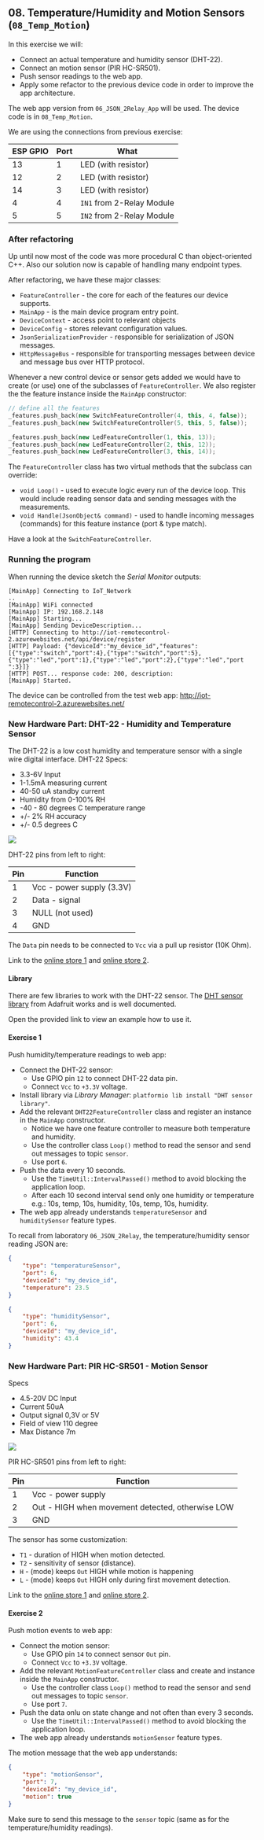 ## 08. Temperature/Humidity and Motion Sensors  (`08_Temp_Motion`)

In this exercise we will:
* Connect an actual temperature and humidity sensor (DHT-22).
* Connect an motion sensor (PIR HC-SR501).
* Push sensor readings to the web app.
* Apply some refactor to the previous device code in order to improve the app architecture.

The web app version from `06_JSON_2Relay_App` will be used.
The device code is in `08_Temp_Motion`.

We are using the connections from previous exercise:

ESP GPIO | Port | What
---|---|---------------
13 | 1 | LED (with resistor)
12 | 2 | LED (with resistor)
14 | 3 | LED (with resistor)
 4 | 4 | `IN1` from 2-Relay Module
 5 | 5 | `IN2` from 2-Relay Module

### After refactoring

Up until now most of the code was more procedural C than object-oriented C++. Also our solution now is capable of handling many endpoint types.

After refactoring, we have these major classes:
* `FeatureController` - the core for each of the features our device supports.
* `MainApp` - is the main device program entry point.
* `DeviceContext` - access point to relevant objects
* `DeviceConfig` - stores relevant configuration values.
* `JsonSerializationProvider` - responsible for serialization of JSON messages.
* `HttpMessageBus` - responsible for transporting messages between device and message bus over HTTP protocol.

Whenever a new control device or sensor gets added we would have to create (or use) one of the subclasses of `FeatureController`. We also register the the feature instance inside the `MainApp` constructor:

```cpp
// define all the features
_features.push_back(new SwitchFeatureController(4, this, 4, false));
_features.push_back(new SwitchFeatureController(5, this, 5, false));

_features.push_back(new LedFeatureController(1, this, 13));
_features.push_back(new LedFeatureController(2, this, 12));
_features.push_back(new LedFeatureController(3, this, 14));
```

The `FeatureController` class has two virtual methods that the subclass can override:
* `void Loop()` - used to execute logic every run of the device loop. This would include reading sensor data and sending messages with the measurements.
* `void Handle(JsonObject& command)` - used to handle incoming messages (commands) for this feature instance (port & type match).

Have a look at the `SwitchFeatureController`.

### Running the program

When running the device sketch the *Serial Monitor* outputs:

```
[MainApp] Connecting to IoT_Network
..
[MainApp] WiFi connected
[MainApp] IP: 192.168.2.148
[MainApp] Starting...
[MainApp] Sending DeviceDescription...
[HTTP] Connecting to http://iot-remotecontrol-2.azurewebsites.net/api/device/register
[HTTP] Payload: {"deviceId":"my_device_id","features":[{"type":"switch","port":4},{"type":"switch","port":5},{"type":"led","port":1},{"type":"led","port":2},{"type":"led","port
":3}]}
[HTTP] POST... response code: 200, description:
[MainApp] Started.
```

The device can be controlled from the test web app: http://iot-remotecontrol-2.azurewebsites.net/

### New Hardware Part: DHT-22 - Humidity and Temperature Sensor

The DHT-22 is a low cost humidity and temperature sensor with a single wire digital interface.
DHT-22 Specs:
* 3.3-6V Input
* 1-1.5mA measuring current
* 40-50 uA standby current
* Humidity from 0-100% RH
* -40 - 80 degrees C temperature range
* +/- 2% RH accuracy
* +/- 0.5 degrees C

![](assets/DHT22.jpg)

DHT-22 pins from left to right:

Pin | Function
----|----------
1   | Vcc - power supply (3.3V)
2   | Data - signal
3   | NULL (not used)
4   | GND

The `Data` pin needs to be connected to `Vcc` via a pull up resistor (10K Ohm).

Link to the [online store 1](http://elty.pl/pl/p/Czujnik-wilgotnosci-DHT22-AM2302/285) and [online store 2](https://botland.com.pl/content/142-arduino-i-obsluga-czujnika-temperatury-i-wilgotnosci-dht22).

#### Library

There are few libraries to work with the DHT-22 sensor. The [DHT sensor library](http://platformio.org/lib/show/19/DHT%20sensor%20library) from Adafruit works and is well documented.

Open the provided link to view an example how to use it.

#### Exercise 1

Push humidity/temperature readings to web app:
  * Connect the DHT-22 sensor:
    * Use GPIO pin `12` to connect DHT-22 data pin.
    * Connect `Vcc` to `+3.3V` voltage.
  * Install library via *Library Manager*: `platformio lib install "DHT sensor library"`.
  * Add the relevant `DHT22FeatureController` class and register an instance in the `MainApp` constructor.
    * Notice we have one feature controller to measure both temperature and humidity.
    * Use the controller class `Loop()` method to read the sensor and send out messages to topic `sensor`.
    * Use port `6`.
  * Push the data every 10 seconds.
    * Use the `TimeUtil::IntervalPassed()` method to avoid blocking the application loop.
    * After each 10 second interval send only one humidity or temperature e.g.: 10s, temp, 10s, humidity, 10s, temp, 10s, humidity.
  * The web app already understands `temperatureSensor` and `humiditySensor` feature types.

To recall from laboratory `06_JSON_2Relay`, the temperature/humidity sensor reading JSON are:

```json
{
	"type": "temperatureSensor",
	"port": 6,
	"deviceId": "my_device_id",
	"temperature": 23.5
}
```

```json
{
	"type": "humiditySensor",
	"port": 6,
	"deviceId": "my_device_id",
	"humidity": 43.4
}
```


### New Hardware Part: PIR HC-SR501 - Motion Sensor

Specs

* 4.5-20V DC Input
* Current 50uA
* Output signal 0,3V or 5V
* Field of view 110 degree
* Max Distance 7m

![](assets/motion_sensor.jpg)

PIR HC-SR501 pins from left to right:

Pin | Function
----|----------
1   | Vcc - power supply
2   | Out - HIGH when movement detected, otherwise LOW
3   | GND

The sensor has some customization:
* `T1` - duration of HIGH when motion detected.
* `T2` - sensitivity of sensor (distance).
* `H` - (mode) keeps `Out` HIGH while motion is happening
* `L` - (mode) keeps `Out` HIGH only during first movement detection.

Link to the [online store 1](https://botland.com.pl/czujniki-ruchu/1655-czujnik-ruchu-pir-hc-sr501.html) and [online store 2](http://elty.pl/pl/p/Czujnik-ruchu-PIR-HC-SR501/264).

#### Exercise 2

Push motion events to web app:
  * Connect the motion sensor:
    * Use GPIO pin `14` to connect sensor `Out` pin.
    * Connect `Vcc` to `+3.3V` voltage.
  * Add the relevant `MotionFeatureController` class and create and instance inside the `MainApp` constructor.
    * Use the controller class `Loop()` method to read the sensor and send out messages to topic `sensor`.
    * Use port `7`.
  * Push the data onlu on state change and not often than every 3 seconds.
    * Use the `TimeUtil::IntervalPassed()` method to avoid blocking the application loop.
  * The web app already understands `motionSensor` feature types.

The motion message that the web app understands:

```json
{
	"type": "motionSensor",
	"port": 7,
	"deviceId": "my_device_id",
	"motion": true
}
```

Make sure to send this message to the `sensor` topic (same as for the temperature/humidity readings).
